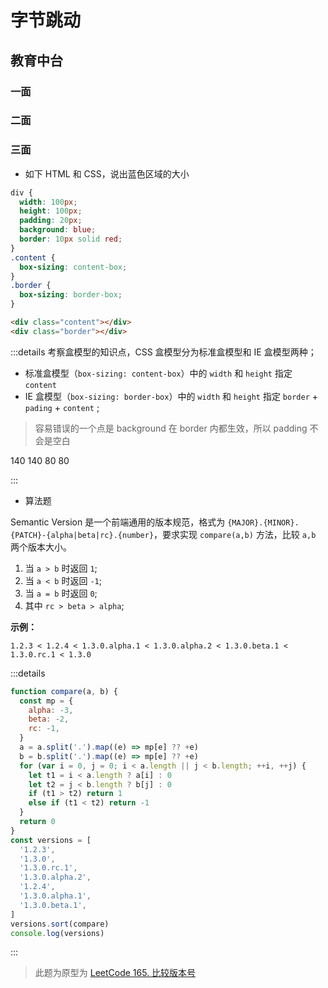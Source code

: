 # 字节跳动

## 教育中台

### 一面

### 二面

### 三面

- 如下 HTML 和 CSS，说出蓝色区域的大小

```css
div {
  width: 100px;
  height: 100px;
  padding: 20px;
  background: blue;
  border: 10px solid red;
}
.content {
  box-sizing: content-box;
}
.border {
  box-sizing: border-box;
}
```

```html
<div class="content"></div>
<div class="border"></div>
```

:::details
考察盒模型的知识点，CSS 盒模型分为标准盒模型和 IE 盒模型两种；

- 标准盒模型（`box-sizing: content-box`）中的 `width` 和 `height` 指定 `content`
- IE 盒模型（`box-sizing: border-box`）中的 `width` 和 `height` 指定 `border` + `pading` + `content` ;

> 容易错误的一个点是 background 在 border 内都生效，所以 padding 不会是空白

140 140
80 80

:::

- 算法题

Semantic Version 是一个前端通用的版本规范，格式为 `{MAJOR}.{MINOR}.{PATCH}-{alpha|beta|rc}.{number}`，要求实现 `compare(a,b)` 方法，比较 `a,b` 两个版本大小。

1. 当 `a > b` 时返回 `1`;
2. 当 `a < b` 时返回 `-1`;
3. 当 `a = b` 时返回 `0`;
4. 其中 `rc > beta > alpha`;

**示例：**

```text
1.2.3 < 1.2.4 < 1.3.0.alpha.1 < 1.3.0.alpha.2 < 1.3.0.beta.1 < 1.3.0.rc.1 < 1.3.0
```

:::details

```js
function compare(a, b) {
  const mp = {
    alpha: -3,
    beta: -2,
    rc: -1,
  }
  a = a.split('.').map((e) => mp[e] ?? +e)
  b = b.split('.').map((e) => mp[e] ?? +e)
  for (var i = 0, j = 0; i < a.length || j < b.length; ++i, ++j) {
    let t1 = i < a.length ? a[i] : 0
    let t2 = j < b.length ? b[j] : 0
    if (t1 > t2) return 1
    else if (t1 < t2) return -1
  }
  return 0
}
const versions = [
  '1.2.3',
  '1.3.0',
  '1.3.0.rc.1',
  '1.3.0.alpha.2',
  '1.2.4',
  '1.3.0.alpha.1',
  '1.3.0.beta.1',
]
versions.sort(compare)
console.log(versions)
```

:::

> 此题为原型为 [LeetCode 165. 比较版本号](https://leetcode-cn.com/problems/compare-version-numbers/)
